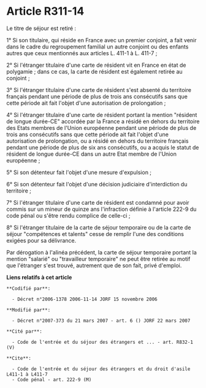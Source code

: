 # Article R311-14

Le titre de séjour est retiré :

1° Si son titulaire, qui réside en France avec un premier conjoint, a fait venir dans le cadre du regroupement familial un
autre conjoint ou des enfants autres que ceux mentionnés aux articles L. 411-1 à L. 411-7 ;

2° Si l'étranger titulaire d'une carte de résident vit en France en état de polygamie ; dans ce cas, la carte de résident est
également retirée au conjoint ;

3° Si l'étranger titulaire d'une carte de résident s'est absenté du territoire français pendant une période de plus de trois
ans consécutifs sans que cette période ait fait l'objet d'une autorisation de prolongation ;

4° Si l'étranger titulaire d'une carte de résident portant la mention "résident de longue durée-CE" accordée par la France a
résidé en dehors du territoire des Etats membres de l'Union européenne pendant une période de plus de trois ans consécutifs
sans que cette période ait fait l'objet d'une autorisation de prolongation, ou a résidé en dehors du territoire français
pendant une période de plus de six ans consécutifs, ou a acquis le statut de résident de longue durée-CE dans un autre Etat
membre de l'Union européenne ;

5° Si son détenteur fait l'objet d'une mesure d'expulsion ;

6° Si son détenteur fait l'objet d'une décision judiciaire d'interdiction du territoire ;

7° Si l'étranger titulaire d'une carte de résident est condamné pour avoir commis sur un mineur de quinze ans l'infraction
définie à l'article 222-9 du code pénal ou s'être rendu complice de celle-ci ;

8° Si l'étranger titulaire de la carte de séjour temporaire ou de la carte de séjour "compétences et talents" cesse de
remplir l'une des conditions exigées pour sa délivrance.

Par dérogation à l'alinéa précédent, la carte de séjour temporaire portant la mention "salarié" ou "travailleur temporaire"
ne peut être retirée au motif que l'étranger s'est trouvé, autrement que de son fait, privé d'emploi.

**Liens relatifs à cet article**

	**Codifié par**:

	  - Décret n°2006-1378 2006-11-14 JORF 15 novembre 2006

	**Modifié par**:

	  - Décret n°2007-373 du 21 mars 2007 - art. 6 () JORF 22 mars 2007

	**Cité par**:

	  - Code de l'entrée et du séjour des étrangers et ... - art. R832-1 (V)

	**Cite**:

	  - Code de l'entrée et du séjour des étrangers et du droit d'asile L411-1 à L411-7
	  - Code pénal - art. 222-9 (M)
